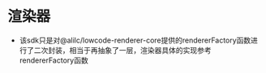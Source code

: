 # 渲染器
- 该sdk只是对@alilc/lowcode-renderer-core提供的rendererFactory函数进行了二次封装，相当于再抽象了一层，渲染器具体的实现参考rendererFactory函数